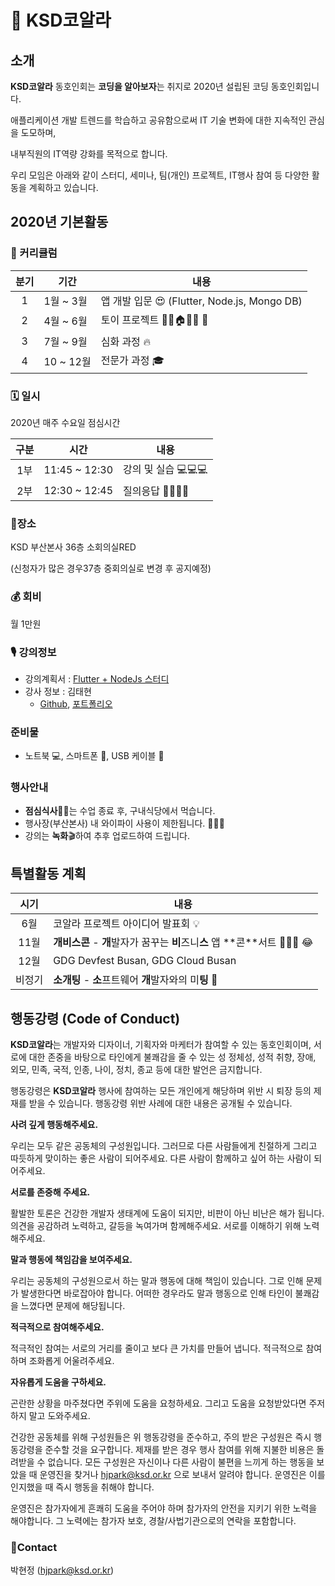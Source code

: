 # 🐨 KSD코알라

## 소개

**KSD코알라** 동호인회는 **코딩을 알아보자**는 취지로 2020년 설립된 코딩 동호인회입니다.

애플리케이션 개발 트렌드를 학습하고 공유함으로써 IT 기술 변화에 대한 지속적인 관심을 도모하며,

내부직원의 IT역량 강화를 목적으로 합니다.

우리 모임은 아래와 같이 스터디, 세미나, 팀(개인) 프로젝트, IT행사 참여 등 다양한 활동을 계획하고 있습니다.

## 2020년 기본활동

### 📖 커리큘럼

| 분기 | 기간      | 내용                                         |
| :--: | --------- | -------------------------------------------- |
|  1   | 1월 ~ 3월 | 앱 개발 입문 😍 (Flutter, Node.js, Mongo DB) |
|  2   | 4월 ~ 6월 | 토이 프로젝트 🧸🤖🏠😋🥄 🥂                  |
|  3   | 7월 ~ 9월 | 심화 과정 🔥                                 |
|  4   | 10 ~ 12월 | 전문가 과정 🎓                               |

### 🗓️ 일시

2020년 매주 수요일 점심시간

| 구분 | 시간          | 내용                |
| :--: | ------------- | ------------------- |
| 1부  | 11:45 ~ 12:30 | 강의 및 실습 💻💻💻 |
| 2부  | 12:30 ~ 12:45 | 질의응답 🙋‍♂️🙋‍♀️       |

### 📍장소

KSD 부산본사 36층 소회의실RED

(신청자가 많은 경우37층 중회의실로 변경 후 공지예정)

### 💰 회비

월 1만원

### 🎙 강의정보

- 강의계획서 : [Flutter + NodeJs 스터디](https://www.notion.so/Flutter-NodeJs-33a33813a78443d882ddaacd51d9a127)
- 강사 정보 : 김태현
  - [Github](https://github.com/bear2u), [포트폴리오](https://github.com/bear2u/portfolio)

### 준비물

- 노트북 💻, 스마트폰 📱, USB 케이블 🔌

### 행사안내

- **점심식사**🍔🥰는 수업 종료 후, 구내식당에서 먹습니다.
- 행사장(부산본사) 내 와이파이 사용이 제한됩니다. 🚫🚫🚫
- 강의는 **녹화**🎬하여 추후 업로드하여 드립니다.

## 특별활동 계획

|  시기  | 내용                                                                            |
| :----: | ------------------------------------------------------------------------------- |
|  6월   | 코알라 프로젝트 아이디어 발표회 💡                                              |
|  11월  | **개비스콘** - **개**발자가 꿈꾸는 **비**즈니**스** 앱 \*\*콘\*\*서트 🎉🎉🎉 😂 |
|  12월  | GDG Devfest Busan, GDG Cloud Busan                                              |
| 비정기 | **소개팅** - **소**프트웨어 **개**발자와의 미**팅** 🤩                          |

## 행동강령 (Code of Conduct)

**KSD코알라**는 개발자와 디자이너, 기획자와 마케터가 참여할 수 있는 동호인회이며, 서로에 대한 존중을 바탕으로 타인에게 불쾌감을 줄 수 있는 성 정체성, 성적 취향, 장애, 외모, 민족, 국적, 인종, 나이, 정치, 종교 등에 대한 발언은 금지합니다.

행동강령은 **KSD코알라** 행사에 참여하는 모든 개인에게 해당하며 위반 시 퇴장 등의 제재를 받을 수 있습니다. 행동강령 위반 사례에 대한 내용은 공개될 수 있습니다.

**사려 깊게 행동해주세요.**

우리는 모두 같은 공동체의 구성원입니다. 그러므로 다른 사람들에게 친절하게 그리고 따듯하게 맞이하는 좋은 사람이 되어주세요. 다른 사람이 함께하고 싶어 하는 사람이 되어주세요.

**서로를 존중해 주세요.**

활발한 토론은 건강한 개발자 생태계에 도움이 되지만, 비판이 아닌 비난은 해가 됩니다. 의견을 공감하려 노력하고, 갈등을 녹여가며 함께해주세요. 서로를 이해하기 위해 노력해주세요.

**말과 행동에 책임감을 보여주세요.**

우리는 공동체의 구성원으로서 하는 말과 행동에 대해 책임이 있습니다. 그로 인해 문제가 발생한다면 바로잡아야 합니다. 어떠한 경우라도 말과 행동으로 인해 타인이 불쾌감을 느꼈다면 문제에 해당됩니다.

**적극적으로 참여해주세요.**

적극적인 참여는 서로의 거리를 줄이고 보다 큰 가치를 만들어 냅니다. 적극적으로 참여하며 조화롭게 어울려주세요.

**자유롭게 도움을 구하세요.**

곤란한 상황을 마주쳤다면 주위에 도움을 요청하세요. 그리고 도움을 요청받았다면 주저하지 말고 도와주세요.

건강한 공동체를 위해 구성원들은 위 행동강령을 준수하고, 주의 받은 구성원은 즉시 행동강령을 준수할 것을 요구합니다. 제재를 받은 경우 행사 참여를 위해 지불한 비용은 돌려받을 수 없습니다. 모든 구성원은 자신이나 다른 사람이 불편을 느끼게 하는 행동을 보았을 때 운영진을 찾거나 hjpark@ksd.or.kr 으로 보내서 알려야 합니다. 운영진은 이를 인지했을 때 즉시 행동을 취해야 합니다.

운영진은 참가자에게 흔쾌히 도움을 주어야 하며 참가자의 안전을 지키기 위한 노력을 해야합니다. 그 노력에는 참가자 보호, 경찰/사법기관으로의 연락을 포함합니다.

### 💌Contact

박현정 (hjpark@ksd.or.kr)
